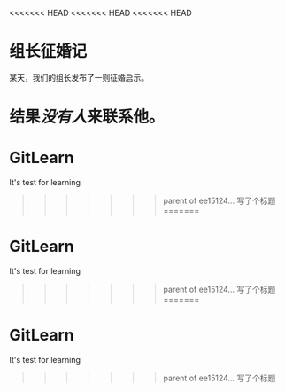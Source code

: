 <<<<<<< HEAD
<<<<<<< HEAD
<<<<<<< HEAD
# 组长征婚记

某天，我们的组长发布了一则征婚启示。

结果*没有人*来联系他。
=======
# GitLearn
It's test for learning
>>>>>>> parent of ee15124... 写了个标题
=======
# GitLearn
It's test for learning
>>>>>>> parent of ee15124... 写了个标题
=======
# GitLearn
It's test for learning
>>>>>>> parent of ee15124... 写了个标题
